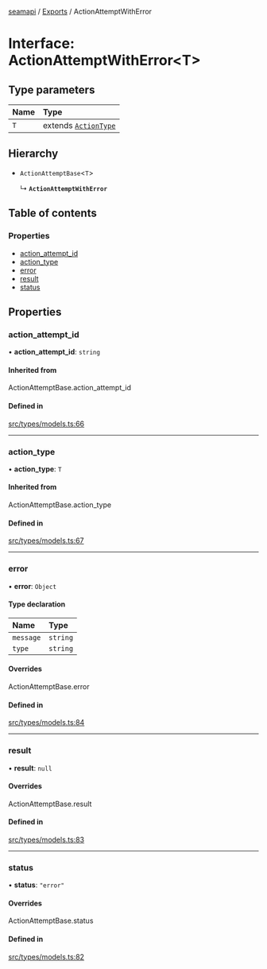[seamapi](../README.md) / [Exports](../modules.md) / ActionAttemptWithError

# Interface: ActionAttemptWithError<T\>

## Type parameters

| Name | Type |
| :------ | :------ |
| `T` | extends [`ActionType`](../modules.md#actiontype) |

## Hierarchy

- `ActionAttemptBase`<`T`\>

  ↳ **`ActionAttemptWithError`**

## Table of contents

### Properties

- [action\_attempt\_id](ActionAttemptWithError.md#action_attempt_id)
- [action\_type](ActionAttemptWithError.md#action_type)
- [error](ActionAttemptWithError.md#error)
- [result](ActionAttemptWithError.md#result)
- [status](ActionAttemptWithError.md#status)

## Properties

### action\_attempt\_id

• **action\_attempt\_id**: `string`

#### Inherited from

ActionAttemptBase.action\_attempt\_id

#### Defined in

[src/types/models.ts:66](https://github.com/seamapi/seamapi-javascript/blob/main/src/types/models.ts#L66)

___

### action\_type

• **action\_type**: `T`

#### Inherited from

ActionAttemptBase.action\_type

#### Defined in

[src/types/models.ts:67](https://github.com/seamapi/seamapi-javascript/blob/main/src/types/models.ts#L67)

___

### error

• **error**: `Object`

#### Type declaration

| Name | Type |
| :------ | :------ |
| `message` | `string` |
| `type` | `string` |

#### Overrides

ActionAttemptBase.error

#### Defined in

[src/types/models.ts:84](https://github.com/seamapi/seamapi-javascript/blob/main/src/types/models.ts#L84)

___

### result

• **result**: ``null``

#### Overrides

ActionAttemptBase.result

#### Defined in

[src/types/models.ts:83](https://github.com/seamapi/seamapi-javascript/blob/main/src/types/models.ts#L83)

___

### status

• **status**: ``"error"``

#### Overrides

ActionAttemptBase.status

#### Defined in

[src/types/models.ts:82](https://github.com/seamapi/seamapi-javascript/blob/main/src/types/models.ts#L82)
